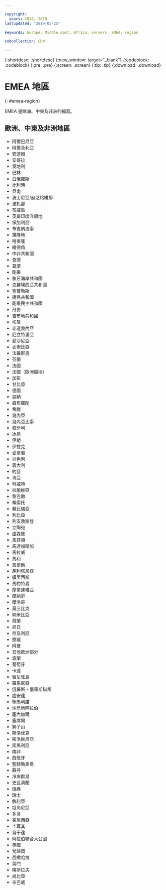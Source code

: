 ```yaml
---

copyright:
  years: 2018, 2019
lastupdated: "2019-02-25"

keywords: Europe, Middle East, Africa, servers, EMEA, region

subcollection: CDN

---
```


{:shortdesc: .shortdesc}
{:new_window: target="_blank"}
{:codeblock: .codeblock}
{:pre: .pre}
{:screen: .screen}
{:tip: .tip}
{:download: .download}

# EMEA 地區
{: #emea-region}

EMEA 是歐洲、中東及非洲的縮寫。

## 歐洲、中東及非洲地區
  * 阿爾巴尼亞
  * 阿爾及利亞
  * 安道爾
  * 安哥拉
  * 奧地利
  * 巴林
  * 白俄羅斯
  * 比利時
  * 貝南
  * 波士尼亞/赫芝格維那
  * 波札那
  * 布威島
  * 英屬印度洋領地
  * 保加利亞
  * 布吉納法索
  * 蒲隆地
  * 喀麥隆
  * 維德角
  * 中非共和國
  * 查德
  * 葛摩
  * 剛果
  * 象牙海岸共和國
  * 克羅埃西亞共和國
  * 塞普勒斯
  * 捷克共和國
  * 剛果民主共和國
  * 丹麥
  * 吉布地共和國
  * 埃及
  * 赤道幾內亞
  * 厄立特里亞
  * 愛沙尼亞
  * 衣索比亞
  * 法羅群島
  * 芬蘭
  * 法國
  * 法國（歐洲屬地）
  * 加彭
  * 甘比亞
  * 德國
  * 迦納
  * 直布羅陀
  * 希臘
  * 幾內亞
  * 幾內亞比索
  * 匈牙利
  * 冰島
  * 伊朗
  * 伊拉克
  * 愛爾蘭
  * 以色列
  * 義大利
  * 約旦
  * 肯亞
  * 科威特
  * 拉脫維亞
  * 黎巴嫩
  * 賴索托
  * 賴比瑞亞
  * 利比亞
  * 列支敦斯登
  * 立陶宛
  * 盧森堡
  * 馬其頓
  * 馬達加斯加
  * 馬拉威
  * 馬利
  * 馬爾他
  * 茅利塔尼亞
  * 模里西斯
  * 馬約特島
  * 摩爾達維亞
  * 摩納哥
  * 摩洛哥
  * 莫三比克
  * 納米比亞
  * 荷蘭
  * 尼日
  * 奈及利亞
  * 挪威
  * 阿曼
  * 其他歐洲部分
  * 波蘭
  * 葡萄牙
  * 卡達
  * 留尼旺島
  * 羅馬尼亞
  * 俄羅斯 - 俄羅斯聯邦
  * 盧安達
  * 聖馬利諾
  * 沙烏地阿拉伯
  * 塞內加爾
  * 塞席爾
  * 獅子山
  * 斯洛伐克
  * 斯洛維尼亞
  * 索馬利亞
  * 南非
  * 西班牙
  * 聖赫勒拿島
  * 蘇丹
  * 冷岸群島
  * 史瓦濟蘭
  * 瑞典
  * 瑞士
  * 敘利亞
  * 坦尚尼亞
  * 多哥
  * 突尼西亞
  * 土耳其
  * 烏干達
  * 阿拉伯聯合大公國
  * 英國
  * 梵諦岡
  * 西撒哈拉
  * 葉門
  * 南斯拉夫
  * 尚比亞
  * 辛巴威
